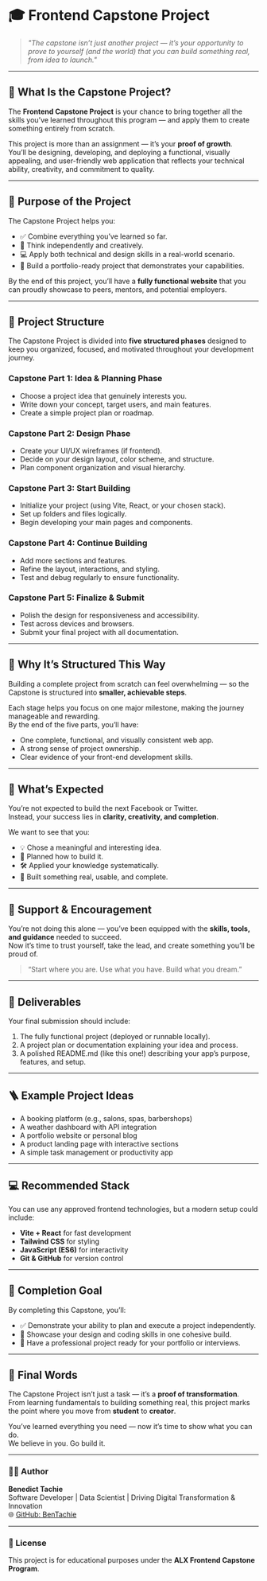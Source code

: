 # 🎓 Frontend Capstone Project

> _"The capstone isn’t just another project — it’s your opportunity to prove to yourself (and the world) that you can build something real, from idea to launch."_

---

## 📘 What Is the Capstone Project?

The **Frontend Capstone Project** is your chance to bring together all the skills you’ve learned throughout this program — and apply them to create something entirely from scratch.

This project is more than an assignment — it’s your **proof of growth**.  
You’ll be designing, developing, and deploying a functional, visually appealing, and user-friendly web application that reflects your technical ability, creativity, and commitment to quality.

---

## 🧩 Purpose of the Project

The Capstone Project helps you:
- ✅ Combine everything you’ve learned so far.
- 🧠 Think independently and creatively.
- 💻 Apply both technical and design skills in a real-world scenario.
- 🚀 Build a portfolio-ready project that demonstrates your capabilities.

By the end of this project, you’ll have a **fully functional website** that you can proudly showcase to peers, mentors, and potential employers.

---

## 🧱 Project Structure

The Capstone Project is divided into **five structured phases** designed to keep you organized, focused, and motivated throughout your development journey.

### **Capstone Part 1: Idea & Planning Phase**
- Choose a project idea that genuinely interests you.  
- Write down your concept, target users, and main features.  
- Create a simple project plan or roadmap.

### **Capstone Part 2: Design Phase**
- Create your UI/UX wireframes (if frontend).  
- Decide on your design layout, color scheme, and structure.  
- Plan component organization and visual hierarchy.

### **Capstone Part 3: Start Building**
- Initialize your project (using Vite, React, or your chosen stack).  
- Set up folders and files logically.  
- Begin developing your main pages and components.

### **Capstone Part 4: Continue Building**
- Add more sections and features.  
- Refine the layout, interactions, and styling.  
- Test and debug regularly to ensure functionality.

### **Capstone Part 5: Finalize & Submit**
- Polish the design for responsiveness and accessibility.  
- Test across devices and browsers.  
- Submit your final project with all documentation.

---

## 🎯 Why It’s Structured This Way

Building a complete project from scratch can feel overwhelming — so the Capstone is structured into **smaller, achievable steps**.

Each stage helps you focus on one major milestone, making the journey manageable and rewarding.  
By the end of the five parts, you’ll have:
- One complete, functional, and visually consistent web app.
- A strong sense of project ownership.
- Clear evidence of your front-end development skills.

---

## 🧠 What’s Expected

You’re not expected to build the next Facebook or Twitter.  
Instead, your success lies in **clarity, creativity, and completion**.

We want to see that you:
- 💡 Chose a meaningful and interesting idea.  
- 🧩 Planned how to build it.  
- 🛠️ Applied your knowledge systematically.  
- 🎨 Built something real, usable, and complete.

---

## 🧭 Support & Encouragement

You’re not doing this alone — you’ve been equipped with the **skills, tools, and guidance** needed to succeed.  
Now it’s time to trust yourself, take the lead, and create something you’ll be proud of.

> “Start where you are. Use what you have. Build what you dream.”

---

## 🧾 Deliverables

Your final submission should include:
1. The fully functional project (deployed or runnable locally).  
2. A project plan or documentation explaining your idea and process.  
3. A polished README.md (like this one!) describing your app’s purpose, features, and setup.

---

## 🪜 Example Project Ideas
- A booking platform (e.g., salons, spas, barbershops)  
- A weather dashboard with API integration  
- A portfolio website or personal blog  
- A product landing page with interactive sections  
- A simple task management or productivity app  

---

## 💻 Recommended Stack

You can use any approved frontend technologies, but a modern setup could include:
- **Vite + React** for fast development
- **Tailwind CSS** for styling
- **JavaScript (ES6)** for interactivity
- **Git & GitHub** for version control

---

## 🏁 Completion Goal

By completing this Capstone, you’ll:
- ✅ Demonstrate your ability to plan and execute a project independently.  
- 🎨 Showcase your design and coding skills in one cohesive build.  
- 🚀 Have a professional project ready for your portfolio or interviews.

---

## 🌟 Final Words

The Capstone Project isn’t just a task — it’s a **proof of transformation**.  
From learning fundamentals to building something real, this project marks the point where you move from **student** to **creator**.

You’ve learned everything you need — now it’s time to show what you can do.  
We believe in you. Go build it.

---

### 👨‍💻 Author
**Benedict Tachie**  
Software Developer | Data Scientist | Driving Digital Transformation & Innovation  
🌐 [GitHub: BenTachie](https://github.com/BenTachie)

---

### 🪪 License
This project is for educational purposes under the **ALX Frontend Capstone Program**.
